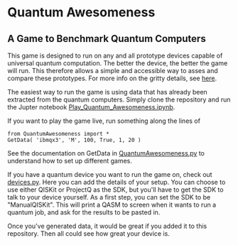 # Quantum Awesomeness
## A Game to Benchmark Quantum Computers

This game is designed to run on any and all prototype devices capable of universal quantum computation. The better the device, the better the game will run. This therefore allows a simple and accessible way to asses and compare these prototypes. For more info on the gritty details, see [here](https://medium.com/@decodoku/benchmarking-quantum-computers-with-a-game-806503b2c983).

The easiest way to run the game is using data that has already been extracted from the quantum computers. Simply clone the repository and run the Jupter notebook [Play_Quantum_Awesomeness.ipynb](Play_Quantum_Awesomeness.ipynb).

If you want to play the game live, run something along the lines of

    from QuantumAwesomeness import *
    GetData( 'ibmqx3', 'M', 100, True, 1, 20 )
    
See the documentation on GetData in [QuantumAwesomeness.py](QuantumAwesomeness.py) to understand how to set up different games.

If you have a quantum device you want to run the game on, check out [devices.py](devices.py). Here you can add the details of your setup. You can choose to use either QISKit or ProjectQ as the SDK, but you'll have to get the SDK to talk to your device yourself. As a first step, you can set the SDK to be "ManualQISKit". This will print a QASM to screen when it wants to run a quantum job, and ask for the results to be pasted in.

Once you've generated data, it would be great if you added it to this repository. Then all could see how great your device is.
